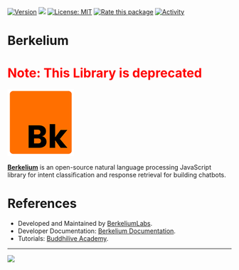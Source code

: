 [![Version](https://img.shields.io/npm/v/berkelium.svg)](https://www.npmjs.com/package/berkelium)
[![](https://data.jsdelivr.com/v1/package/npm/berkelium/badge)](https://www.jsdelivr.com/package/npm/berkelium)
[![License: MIT](https://img.shields.io/badge/License-MIT-yellow.svg)](https://opensource.org/licenses/MIT)
[![Rate this package](https://badges.openbase.com/js/rating/berkelium.svg?token=eFryj7L0et4o3RCM+EFzqc4WfUfaPNvy477RdSHHd8k=)](https://openbase.com/js/berkelium?utm_source=embedded&amp;utm_medium=badge&amp;utm_campaign=rate-badge)
[![Activity](https://img.shields.io/github/commit-activity/m/BerkeliumLabs/berkelium-dev-kit)](https://github.com/BerkeliumLabs/berkelium-dev-kit/pulse)

# Berkelium

<h1 style="color: red;">Note: This Library is deprecated</h1>

![Berkelium Logo](assets/berkelium_logo.png)

[**Berkelium**](https://github.com/BerkeliumLabs/berkelium-dev-kit) is an open-source natural language processing JavaScript library for intent classification and response retrieval for building chatbots. 

# References

* Developed and Maintained by [BerkeliumLabs](https://www.berkeliumlabs.com/).
* Developer Documentation: [Berkelium Documentation](https://www.berkelium.dev/).
* Tutorials: [Buddhilive Academy](https://www.buddhilive.com/category/berkelium).

<hr>

<img src="https://3.bp.blogspot.com/-WTzZSn9g770/XuB94qd-d5I/AAAAAAAALyQ/chP6td8VOnUqDIfiEpYuTVUYnZzxz613gCK4BGAYYCw/s1600/PoweredByTensorFlow.png" width="200"/>
